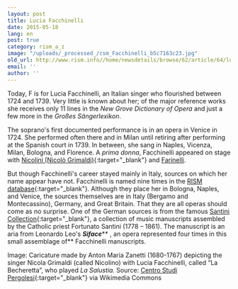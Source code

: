 ```yaml
---
layout: post
title: Lucia Facchinelli
date: 2015-05-18
lang: en
post: true
category: rism_a_z
image: "/uploads/_processed_/csm_Facchinelli_b5c7163c23.jpg"
old_url: http://www.rism.info//home/newsdetails/browse/62/article/64/lucia-facchinelli.html
email: ''
author: ''
---
```



Today, F is for Lucia Facchinelli, an Italian singer who flourished between 1724 and 1739. Very little is known about her; of the major reference works she receives only 11 lines in the _New Grove Dictionary of Opera_ and just a few more in the _Großes Sängerlexikon_.

The soprano's first documented performance is in an opera in Venice in 1724. She performed often there and in Milan until retiring after performing at the Spanish court in 1739. In between, she sang in Naples, Vicenza, Milan, Bologna, and Florence. A _prima donna_, Facchinelli appeared on stage with [Nicolini (Nicolò Grimaldi)](https://opac.rism.info/search?View=rism&q=Grimaldi+Nicol%C3%B2){:target="_blank"} and [Farinelli](https://opac.rism.info/search?View=rism&q=Broschi+Carlo "external-link-new-window").





But though Facchinelli's career stayed mainly in Italy, sources on which her name appear have not. Facchinelli is named nine times in the [RISM database](https://opac.rism.info/search?View=rism&q=Facchinelli+Lucia){:target="_blank"}. Although they place her in Bologna, Naples, and Venice, the sources themselves are in Italy (Bergamo and Montecassino), Germany, and Great Britain. That they are all operas should come as no surprise. One of the German sources is from the famous [Santini Collection](http://www.dioezesanbibliothek-muenster.de/dioezesanbibliothek-muenster/santini-sammlung/die-sammlung/){:target="_blank"}, a collection of music manuscripts assembled by the Catholic priest Fortunato Santini (1778 – 1861). The manuscript is an aria from Leonardo Leo's **_Siface_**** , an opera represented four times in this small assemblage of** Facchinelli manuscripts.





Image: Caricature made by Anton Maria Zanetti (1680-1767) depicting the singer Nicola Grimaldi (called Nicolino) with Lucia Facchinelli, called “La Becheretta”, who played _La Salustia._
Source: [Centro Studi Pergolesi](http://www.centrostudipergolesi.unimi.it/interpreti.php){:target="_blank"} via Wikimedia Commons



<script type="text/javascript">var switchTo5x=true;</script><script type="text/javascript" src="http://w.sharethis.com/button/buttons.js"></script><script type="text/javascript">stLight.options({publisher: "9b601438-1ce1-49d8-bfd7-9cff5df54c17", doNotHash: false, doNotCopy: false, hashAddressBar: false});</script>



